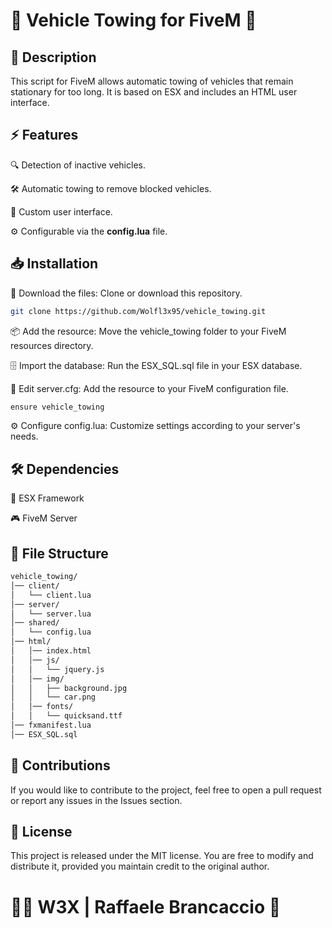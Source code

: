# 🚗 **Vehicle Towing for FiveM** 🚨

## 📌 **Description**

This script for FiveM allows automatic towing of vehicles that remain stationary for too long. It is based on ESX and includes an HTML user interface.

## ⚡ **Features**

🔍 Detection of inactive vehicles.

🛠️ Automatic towing to remove blocked vehicles.

🎨 Custom user interface.

⚙️ Configurable via the **config.lua** file.

## 📥 **Installation**

📂 Download the files: Clone or download this repository.
```bash
git clone https://github.com/Wolfl3x95/vehicle_towing.git
```
📦 Add the resource: Move the vehicle_towing folder to your FiveM resources directory.

🗄️ Import the database: Run the ESX_SQL.sql file in your ESX database.

📝 Edit server.cfg: Add the resource to your FiveM configuration file.
```bash
ensure vehicle_towing
```
⚙️ Configure config.lua: Customize settings according to your server's needs.

## 🛠️ **Dependencies**

🔗 ESX Framework

🎮 FiveM Server

## 📂 **File Structure**
```bash
vehicle_towing/
│── client/
│   └── client.lua
│── server/
│   └── server.lua
│── shared/
│   └── config.lua
│── html/
│   │── index.html
│   │── js/
│   │   └── jquery.js
│   │── img/
│   │   ├── background.jpg
│   │   └── car.png
│   │── fonts/
│   │   └── quicksand.ttf
│── fxmanifest.lua
│── ESX_SQL.sql
```
## 🤝 **Contributions**

If you would like to contribute to the project, feel free to open a pull request or report any issues in the Issues section.

## 📜 **License**

This project is released under the MIT license. You are free to modify and distribute it, provided you maintain credit to the original author.

# 👨‍💻 **W3X | Raffaele Brancaccio** 🚀

